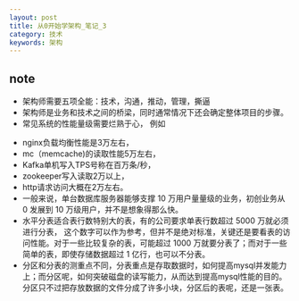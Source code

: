 ```yaml
---
layout: post
title: 从0开始学架构_笔记_3
category: 技术
keywords: 架构
---
```


## note
  * 架构师需要五项全能：技术，沟通，推动，管理，撕逼
  * 架构师是业务和技术之间的桥梁，同时通常情况下还会确定整体项目的步骤。
  * 常见系统的性能量级需要烂熟于心， 例如
   - nginx负载均衡性能是3万左右，
   - mc（memcache)的读取性能5万左右，
   - Kafka单机写入TPS号称在百万条/秒，
   - zookeeper写入读取2万以上，
   - http请求访问大概在2万左右。
   - 一般来说，单台数据库服务器能够支撑 10 万用户量量级的业务，初创业务从 0 发展到 10 万级用户，并不是想象得那么快。
   - 水平分表适合表行数特别大的表，有的公司要求单表行数超过 5000 万就必须进行分表， 这个数字可以作为参考，但并不是绝对标准，关键还是要看表的访问性能。对于一些比较复杂的表，可能超过 1000 万就要分表了；而对于一些简单的表，即使存储数据超过 1 亿行，也可以不分表。
   - 分区和分表的测重点不同，分表重点是存取数据时，如何提高mysql并发能力上；而分区呢，如何突破磁盘的读写能力，从而达到提高mysql性能的目的。分区只不过把存放数据的文件分成了许多小块，分区后的表呢，还是一张表。
